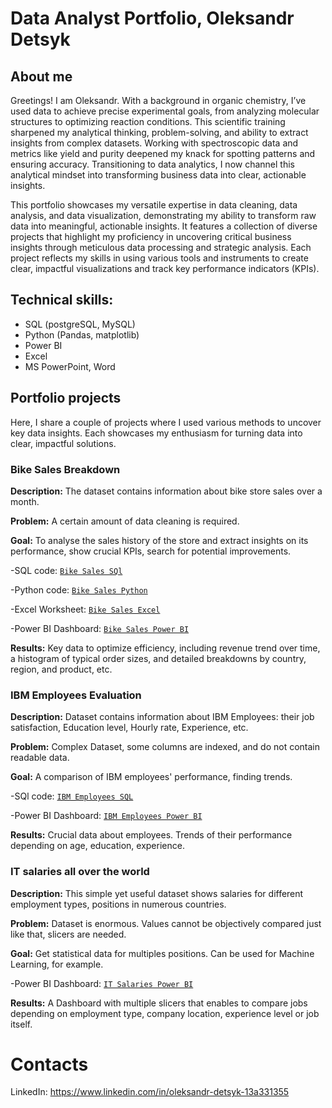 # Data Analyst Portfolio, Oleksandr Detsyk
## About me
Greetings! 
I am Oleksandr. With a background in organic chemistry, I’ve used data to achieve precise experimental goals, from analyzing molecular structures to optimizing reaction conditions. This scientific training sharpened my analytical thinking, problem-solving, and ability to extract insights from complex datasets. Working with spectroscopic data and metrics like yield and purity deepened my knack for spotting patterns and ensuring accuracy. Transitioning to data analytics, I now channel this analytical mindset into transforming business data into clear, actionable insights.

This portfolio showcases my versatile expertise in data cleaning, data analysis, and data visualization, demonstrating my ability to transform raw data into meaningful, actionable insights. It features a collection of diverse projects that highlight my proficiency in uncovering critical business insights through meticulous data processing and strategic analysis. 
Each project reflects my skills in using various tools and instruments to create clear, impactful visualizations and track key performance indicators (KPIs).

## Technical skills:
- SQL (postgreSQL, MySQL)
- Python (Pandas, matplotlib)
- Power BI
- Excel
- MS PowerPoint, Word

## Portfolio projects
Here, I share a couple of projects where I used various methods to uncover key data insights. Each showcases my enthusiasm for turning data into clear, impactful solutions.

### Bike Sales Breakdown
  **Description:** The dataset contains information about bike store sales over a month.
  
  **Problem:** A certain amount of data cleaning is required. 
  
  **Goal:** To analyse the sales history of the store and extract insights on its performance, show crucial KPIs, search for potential improvements.
  
  -SQL code: [`Bike Sales SQl`](https://github.com/SashaD826/Portfolio/blob/main/bike_sales_mysql.sql)
  
  -Python code: [`Bike Sales Python`](https://github.com/SashaD826/Portfolio/blob/main/bike_sales.ipynb)
  
  -Excel Worksheet: [`Bike Sales Excel`](https://github.com/SashaD826/Portfolio/blob/main/bike_sales_data.xlsx)
  
  -Power BI Dashboard: [`Bike Sales Power BI`](https://github.com/SashaD826/Portfolio/blob/main/bike_sales_bi.pbix)

  **Results:** Key data to optimize efficiency, including revenue trend over time, a histogram of typical order sizes, and detailed breakdowns by country, region, and product, etc.
 ### IBM Employees Evaluation
  **Description:** Dataset contains information about IBM Employees: their job satisfaction, Education level, Hourly rate, Experience, etc.

  **Problem:** Complex Dataset, some columns are indexed, and do not contain readable data.

  **Goal:** A comparison of IBM employees' performance, finding trends.

  -SQl code: [`IBM Employees SQL`](https://github.com/SashaD826/Portfolio/blob/main/ibm_employees_mysql.sql)

  -Power BI Dashboard: [`IBM Employees Power BI`](https://github.com/SashaD826/Portfolio/blob/main/ibm_employees_bi.pbix)

  **Results:** Crucial data about employees. Trends of their performance depending on age, education, experience.

 ### IT salaries all over the world
  **Description:** This simple yet useful dataset shows salaries for different employment types, positions in numerous countries.

  **Problem:** Dataset is enormous. Values cannot be objectively compared just like that, slicers are needed.

  **Goal:** Get statistical data for multiples positions. Can be used for Machine Learning, for example.

  -Power BI Dashboard: [`IT Salaries Power BI`](https://github.com/SashaD826/Portfolio/blob/main/it_salaries_bi.pbix)

  **Results:** A Dashboard with multiple slicers that enables to compare jobs depending on employment type, company location, experience level or job itself.
# Contacts
LinkedIn: https://www.linkedin.com/in/oleksandr-detsyk-13a331355

